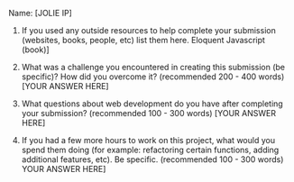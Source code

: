 Name: [JOLIE IP]

1. If you used any outside resources to help complete your submission (websites, books, people, etc) list them here. Eloquent Javascript (book)]

2. What was a challenge you encountered in creating this submission (be specific)? How did you overcome it? (recommended 200 - 400 words) [YOUR ANSWER HERE]

3. What questions about web development do you have after completing your submission? (recommended 100 - 300 words) [YOUR ANSWER HERE]

4. If you had a few more hours to work on this project, what would you spend them doing (for example: refactoring certain functions, adding additional features, etc). Be specific. (recommended 100 - 300 words) YOUR ANSWER HERE]
